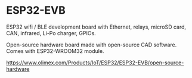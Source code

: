# ESP32-EVB

ESP32 wifi / BLE development board with Ethernet, relays, microSD card, CAN, infrared, Li-Po charger, GPIOs.

Open-source hardware board made with open-source CAD software. Comes with ESP32-WROOM32 module.

https://www.olimex.com/Products/IoT/ESP32/ESP32-EVB/open-source-hardware



